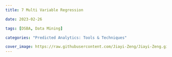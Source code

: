 ```yaml
---
title: 7 Multi Variable Regression

date: 2023-02-26

tags: [DSBA, Data Mining]

categories: "Predicted Analytics: Tools & Techniques"

cover_image: https://raw.githubusercontent.com/Jiayi-Zeng/Jiayi-Zeng.github.io/pic/img/202303060126%20(4).png
---
```


